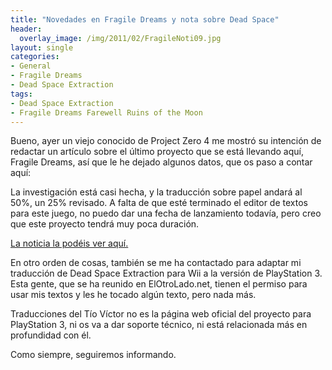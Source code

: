 ```yaml
---
title: "Novedades en Fragile Dreams y nota sobre Dead Space"
header:
  overlay_image: /img/2011/02/FragileNoti09.jpg
layout: single
categories:
- General
- Fragile Dreams
- Dead Space Extraction
tags:
- Dead Space Extraction
- Fragile Dreams Farewell Ruins of the Moon
---
```

Bueno, ayer un viejo conocido de Project Zero 4 me mostró su intención de redactar 
un artículo sobre el último proyecto que se está llevando aquí, Fragile Dreams, 
así que le he dejado algunos datos, que os paso a contar aquí:

La investigación está casi hecha, y la traducción sobre papel andará al 50%, un 
25% revisado. A falta de que esté terminado el editor de textos para este juego, 
no puedo dar una fecha de lanzamiento todavía, pero creo que este proyecto tendrá 
muy poca duración.

[La noticia la podéis ver aquí.](http://origames.foro-espana.com/n39-wii-finalmente-si-habra-fragile-en-castellano)

En otro orden de cosas, también se me ha contactado para adaptar mi traducción 
de Dead Space Extraction para Wii a la versión de PlayStation 3. Esta gente, 
que se ha reunido en ElOtroLado.net, tienen el permiso para usar mis textos y les 
he tocado algún texto, pero nada más.

Traducciones del Tío Víctor no es la página web oficial del proyecto para 
PlayStation 3, ni os va a dar soporte técnico, ni está relacionada más en 
profundidad con él.

Como siempre, seguiremos informando.
